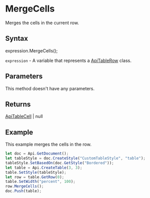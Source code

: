 # MergeCells

Merges the cells in the current row.

## Syntax

expression.MergeCells();

`expression` - A variable that represents a [ApiTableRow](../ApiTableRow.md) class.

## Parameters

This method doesn't have any parameters.

## Returns

[ApiTableCell](../../ApiTableCell/ApiTableCell.md) | null

## Example

This example merges the cells in the row.

```javascript
let doc = Api.GetDocument();
let tableStyle = doc.CreateStyle("CustomTableStyle", "table");
tableStyle.SetBasedOn(doc.GetStyle("Bordered"));
let table = Api.CreateTable(3, 3);
table.SetStyle(tableStyle);
let row = table.GetRow(0);
table.SetWidth("percent", 100);
row.MergeCells();
doc.Push(table);
```
